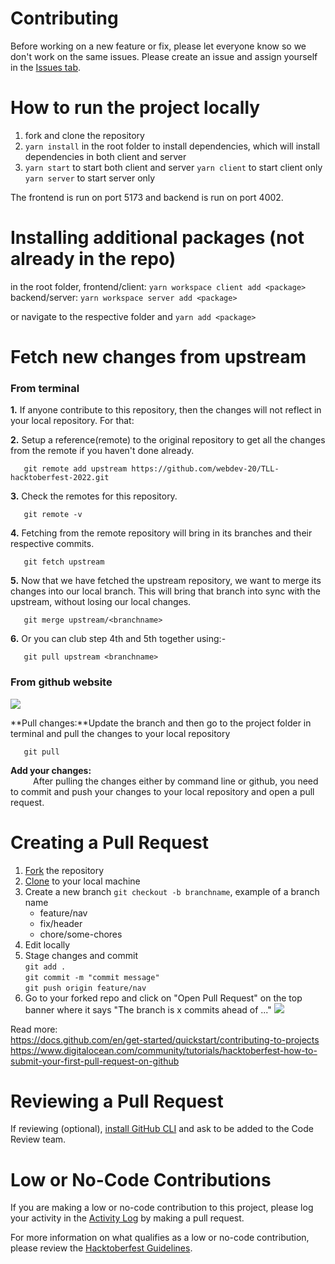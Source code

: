 # Contributing

Before working on a new feature or fix, please let everyone know so we don't work on the same issues. Please create an issue and assign yourself in the [Issues tab](https://assets.digitalocean.com/articles/hfestfirstpr-pr.gif).

# How to run the project locally

1. fork and clone the repository
2. `yarn install` in the root folder to install dependencies, which will install dependencies in both client and server
3. `yarn start` to start both client and server
   `yarn client` to start client only
   `yarn server` to start server only

The frontend is run on port 5173 and backend is run on port 4002.

# Installing additional packages (not already in the repo)
in the root folder, 
frontend/client: `yarn workspace client add <package>`
backend/server: `yarn workspace server add <package>`

or navigate to the respective folder and `yarn add <package>`

# Fetch new changes from upstream

### From terminal

**1.** If anyone contribute to this repository, then the changes will not reflect in your local repository. For that:

**2.** Setup a reference(remote) to the original repository to get all the changes from the remote if you haven't done already.

```
   git remote add upstream https://github.com/webdev-20/TLL-hacktoberfest-2022.git
```

**3.** Check the remotes for this repository.

```
   git remote -v
```

**4.** Fetching from the remote repository will bring in its branches and their respective commits.

```
   git fetch upstream
```

**5.** Now that we have fetched the upstream repository, we want to merge its changes into our local branch. This will bring that branch into sync with the upstream, without losing our local changes.

```
   git merge upstream/<branchname>
```

**6.** Or you can club step 4th and 5th together using:-

```
   git pull upstream <branchname>
```

### From github website

[![](https://i.imgur.com/7eLUTJQm.jpg)](https://i.imgur.com/7eLUTJQ.png)

**Pull changes:**Update the branch and then go to the project folder in terminal and pull the changes to your local repository
```
   git pull
```

**Add your changes:**<br> &emsp; &emsp; After pulling the changes either by command line or github, you need to commit and push your changes to your local repository and open a pull request.


# Creating a Pull Request

1. [Fork](https://docs.github.com/en/get-started/quickstart/fork-a-repo) the repository
2. [Clone](https://docs.github.com/en/get-started/quickstart/fork-a-repo#cloning-your-forked-repository) to your local machine
3. Create a new branch `git checkout -b branchname`, example of a branch name
   - feature/nav
   - fix/header
   - chore/some-chores
4. Edit locally
5. Stage changes and commit <br/>
   `git add .` <br/>
   `git commit -m "commit message"` <br/>
   `git push origin feature/nav`
6. Go to your forked repo and click on "Open Pull Request" on the top banner where it says "The branch is x commits ahead of ..."
   [![](https://i.imgur.com/luSAAVKm.jpg)](https://i.imgur.com/luSAAVK.png)

Read more: <br/>
https://docs.github.com/en/get-started/quickstart/contributing-to-projects <br />
https://www.digitalocean.com/community/tutorials/hacktoberfest-how-to-submit-your-first-pull-request-on-github


# Reviewing a Pull Request

If reviewing (optional), [install GitHub CLI](https://cli.github.com/) and ask to be added to the Code Review team.

# Low or No-Code Contributions

If you are making a low or no-code contribution to this project, please log your activity in the [Activity Log](ACTIVITYLOG.md) by making a pull request. 

For more information on what qualifies as a low or no-code contribution, please review the [Hacktoberfest Guidelines](https://hacktoberfest.com/about/#low-or-non-code).
